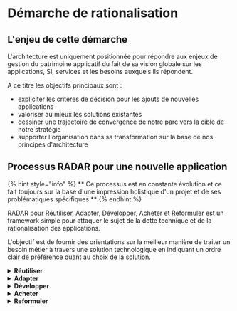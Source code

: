 # Démarche de rationalisation

## L'enjeu de cette démarche

L'architecture est uniquement positionnée pour répondre aux enjeux de gestion du patrimoine applicatif du fait de sa vision globale sur les applications, SI, services et les besoins auxquels ils répondent.

A ce titre les objectifs principaux sont : 
* expliciter les critères de décision pour les ajouts de nouvelles applications
* valoriser au mieux les solutions existantes
* dessiner une trajectoire de convergence de notre parc vers la cible de notre stratégie
* supporter l'organisation dans sa transformation sur la base de nos principes d'architecture

## Processus RADAR pour une nouvelle application

{% hint style="info" %}
** Ce processus est en constante évolution et ce fait toujours sur la base d'une impression holistique d'un projet et de ses problématiques spécifiques **
{% endhint %}

RADAR pour Réutiliser, Adapter, Développer, Acheter et Reformuler est un framework simple pour attaquer le sujet de la dette technique et de la rationalisation des applications. 

L'objectif est de fournir des orientations sur la meilleur manière de traiter un besoin métier à travers une solution technologique en indiquant un ordre clair de préférence quant au choix de la solution.


<details>
<summary><strong>Réutiliser</strong></summary>

**Si le besoin fonctionnel (ou technique) peut être traité par de la configuration ou une modification mineure dans un système existant c'est alors l'option privilégiée.**

S'il ne s'agit que d'un flux de données on privilégie alors également la réutilisation des sources existantes en évitant les duplications.

* L'application en question peut être côté DNUM ou dans le reste de l'écosystème (y compris les solutions en SaaS) tant qu'elles sont connues et en production
* Les contraintes de sécurité et de gouvernance sont à apprécier sur la réutilisation de certaines solutions surtout en interministériel

</details>

<details>
<summary><strong>Adapter</strong></summary>
  
Si le besoin sort suffisamment de ce qui est faisable avec une solution actuellement dans le SI avec un effort raisonnable de configuration on peut alors considérer l'adaptation d'une solution tierce. 

* Il peut s'agir d'une solution opensource, venant d'une autre source gouvernementale ou potentiellement d'un partenaire existant
* Dans ce cas il est attendu que l'effort d'intégration de cette solution dans le SI se fasse uniquement sur notre capacité à disposer des compétences nécessaires à son déploiement et son exploitation et non sur un achat de services (SaaS)

</details>

<details>
<summary><strong>Développer</strong></summary>
  
Quand le besoin est trop spécifique on peut alors considérer la construction d'un produit dédié pouvant porter cette fonction. 
* Ce produit doit alors respecter nos [principes d'architectures](./principes.md) pour garantir sa valorisation dans le temps
* Si des options de sécurité/hébergement spécifiques sont nécessaires alors l'option spécifique est préférable autrement une analyse technico-financière plus précise doit également être réalisée pour identifier si l'option "Acheter" est plus pertinente.

</details>

<details>
<summary><strong>Acheter</strong></summary>
  
Il peut être pertinent de choisir une solution tierce venant du privé pour répondre à certains besoins.

* Dans ce cas sauf contraintes spécifiques le SaaS est à privilégié tant que celui-ci est en mesure de s'aligner avec nos normes et standards applicables
* Une réflexion doit être menée également sur la volonté ou non d'investir sur la solution en question vis-à-vis du reste de l'écosystème avec lequel il s'intègre s'il s'agit d'un besoin ponctuel (amélioration continue)

</details>

<details>
<summary><strong>Reformuler</strong></summary>
  
Parfois un besoin peut être tellement spécifique qu'il devient déraisonnable techniquement ou financièrement de le traiter tel quel. Il convient alors de repartir du besoin initial et l'analyser de manière plus précise pour identifier une manière plus pragmatique d'approcher le sujet de manière plus itérative.

De cette manière on arrive alors à créer un produit complet en partant d'une solution plus basique mais en restant aligné avec notre capacité à livrer.

</details>